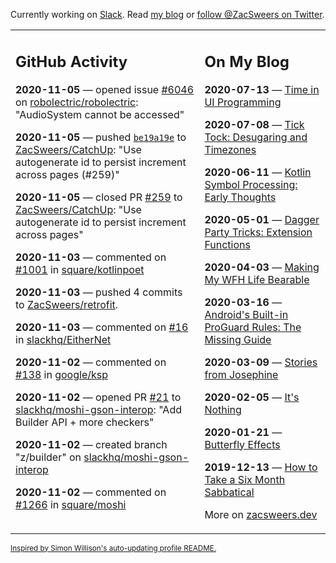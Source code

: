 Currently working on [Slack](https://slack.com/). Read [my blog](https://zacsweers.dev/) or [follow @ZacSweers on Twitter](https://twitter.com/ZacSweers).

<table><tr><td valign="top" width="60%">

## GitHub Activity
<!-- githubActivity starts -->
**2020-11-05** — opened issue [#6046](https://api.github.com/repos/robolectric/robolectric/issues/6046) on [robolectric/robolectric](https://api.github.com/repos/robolectric/robolectric): "AudioSystem cannot be accessed"

**2020-11-05** — pushed [`be19a19e`](https://github.com/ZacSweers/CatchUp/commit/be19a19e24a603e17643387e9e81af9a70bd3f8c) to [ZacSweers/CatchUp](https://api.github.com/repos/ZacSweers/CatchUp): "Use autogenerate id to persist increment across pages (#259)"

**2020-11-05** — closed PR [#259](https://api.github.com/repos/ZacSweers/CatchUp/pulls/259) to [ZacSweers/CatchUp](https://api.github.com/repos/ZacSweers/CatchUp): "Use autogenerate id to persist increment across pages"

**2020-11-03** — commented on [#1001](https://github.com/square/kotlinpoet/issues/1001#issuecomment-721212825) in [square/kotlinpoet](https://api.github.com/repos/square/kotlinpoet)

**2020-11-03** — pushed 4 commits to [ZacSweers/retrofit](https://api.github.com/repos/ZacSweers/retrofit).

**2020-11-03** — commented on [#16](https://github.com/slackhq/EitherNet/issues/16#issuecomment-720909349) in [slackhq/EitherNet](https://api.github.com/repos/slackhq/EitherNet)

**2020-11-02** — commented on [#138](https://github.com/google/ksp/pull/138#issuecomment-720848358) in [google/ksp](https://api.github.com/repos/google/ksp)

**2020-11-02** — opened PR [#21](https://api.github.com/repos/slackhq/moshi-gson-interop/pulls/21) to [slackhq/moshi-gson-interop](https://api.github.com/repos/slackhq/moshi-gson-interop): "Add Builder API + more checkers"

**2020-11-02** — created branch "z/builder" on [slackhq/moshi-gson-interop](https://api.github.com/repos/slackhq/moshi-gson-interop)

**2020-11-02** — commented on [#1266](https://github.com/square/moshi/issues/1266#issuecomment-720770201) in [square/moshi](https://api.github.com/repos/square/moshi)
<!-- githubActivity ends -->
</td><td valign="top" width="40%">

## On My Blog
<!-- blog starts -->
**2020-07-13** — [Time in UI Programming](https://www.zacsweers.dev/time-in-ui/)

**2020-07-08** — [Tick Tock: Desugaring and Timezones](https://www.zacsweers.dev/ticktock-desugaring-timezones/)

**2020-06-11** — [Kotlin Symbol Processing: Early Thoughts](https://www.zacsweers.dev/kotlin-symbol-processor-early-thoughts/)

**2020-05-01** — [Dagger Party Tricks: Extension Functions](https://www.zacsweers.dev/dagger-party-tricks-extension-functions/)

**2020-04-03** — [Making My WFH Life Bearable](https://www.zacsweers.dev/making-wfh-life-bearable/)

**2020-03-16** — [Android's Built-in ProGuard Rules: The Missing Guide](https://www.zacsweers.dev/android-proguard-rules/)

**2020-03-09** — [Stories from Josephine](https://www.zacsweers.dev/stories-from-josephine/)

**2020-02-05** — [It's Nothing](https://www.zacsweers.dev/its-nothing/)

**2020-01-21** — [Butterfly Effects](https://www.zacsweers.dev/butterfly-effects/)

**2019-12-13** — [How to Take a Six Month Sabbatical](https://www.zacsweers.dev/how-to-take-a-six-month-sabbatical/)
<!-- blog ends -->
More on [zacsweers.dev](https://zacsweers.dev/)
</td></tr></table>

<sub><a href="https://simonwillison.net/2020/Jul/10/self-updating-profile-readme/">Inspired by Simon Willison's auto-updating profile README.</a></sub>